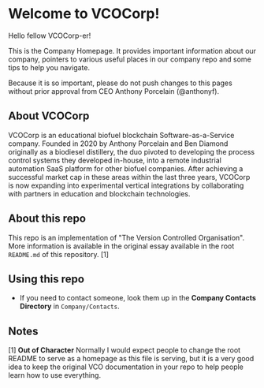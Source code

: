 # Welcome to VCOCorp!

Hello fellow VCOCorp-er!

This is the Company Homepage. It provides important information about our company, pointers to various useful places in our company repo and some tips to help you navigate.

Because it is so important, please do not push changes to this pages without prior approval from CEO Anthony Porcelain (@anthonyf).

## About VCOCorp

VCOCorp is an educational biofuel blockchain Software-as-a-Service company. Founded in 2020 by Anthony Porcelain and Ben Diamond originally as a biodiesel distillery, the duo pivoted to developing the process control systems they developed in-house, into a remote industrial automation SaaS platform for other biofuel companies. After achieving a successful market cap in these areas within the last three years, VCOCorp is now expanding into experimental vertical integrations by collaborating with partners in education and blockchain technologies.

## About this repo

This repo is an implementation of "The Version Controlled Organisation". More information is available in the original essay available in the root `README.md` of this repository. [1]

## Using this repo

* If you need to contact someone, look them up in the **Company Contacts Directory** in `Company/Contacts`.

## Notes

[1] **Out of Character** Normally I would expect people to change the root README to serve as a homepage as this file is serving, but it is a very good idea to keep the original VCO documentation in your repo to help people learn how to use everything. 